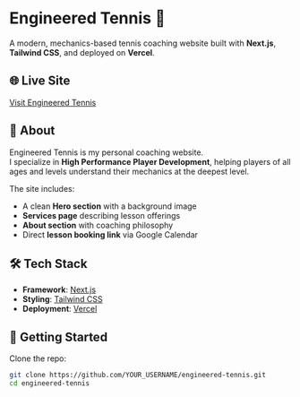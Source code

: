 # Engineered Tennis 🎾

A modern, mechanics-based tennis coaching website built with **Next.js**, **Tailwind CSS**, and deployed on **Vercel**.

## 🌐 Live Site
[Visit Engineered Tennis](https://engineered-tennis.vercel.app)  

## 📖 About
Engineered Tennis is my personal coaching website.  
I specialize in **High Performance Player Development**, helping players of all ages and levels understand their mechanics at the deepest level.  

The site includes:
- A clean **Hero section** with a background image  
- **Services page** describing lesson offerings  
- **About section** with coaching philosophy  
- Direct **lesson booking link** via Google Calendar  

## 🛠️ Tech Stack
- **Framework**: [Next.js](https://nextjs.org/)  
- **Styling**: [Tailwind CSS](https://tailwindcss.com/)  
- **Deployment**: [Vercel](https://vercel.com/)  

## 🚀 Getting Started

Clone the repo:
```bash
git clone https://github.com/YOUR_USERNAME/engineered-tennis.git
cd engineered-tennis